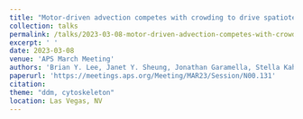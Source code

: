 ```yaml
---
title: "Motor-driven advection competes with crowding to drive spatiotemporally heterogeneous transport in cytoskeleton composites"
collection: talks
permalink: /talks/2023-03-08-motor-driven-advection-competes-with-crowding
excerpt: ' '
date: 2023-03-08
venue: 'APS March Meeting'
authors: 'Brian Y. Lee, Janet Y. Sheung, Jonathan Garamella, Stella Kahl, Ryan McGorty, Rae Robertson-Anderson'
paperurl: 'https://meetings.aps.org/Meeting/MAR23/Session/N00.131'
citation: 
theme: "ddm, cytoskeleton"
location: Las Vegas, NV
---
```


